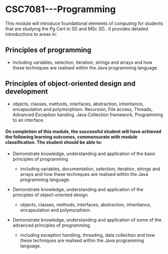 # CSC7081---Programming

This module will introduce foundational elements of computing for students that are studying the Pg Cert in SD and MSc SD..  It provides detailed introductions to areas in:

## Principles of programming

- including variables, selection, iteration, strings and arrays and how these techniques are realised within the Java programming language.

## Principles of object-oriented design and development

- objects, classes, methods, interfaces, abstraction, inheritance, encapsulation and polymorphism. Recursion, File access, Threads, Advanced Exception handing. Java Collection framework, Programming to an interface.

#### On completion of this module, the successful student will have achieved the following learning outcomes, commensurate with module classification.  The student should be able to:

-  Demonstrate knowledge, understanding and application of the basic principles of programming

    -  including variables, documentation, selection, iteration, strings and arrays and how these techniques are realised within the Java programming language.

- Demonstrate knowledge, understanding and application of the principles of object-oriented design

    - objects, classes, methods, interfaces, abstraction, inheritance, encapsulation and polymorphism.

- Demonstrate knowledge, understanding and application of some of the advanced principles of programming

    - including exception handling, threading, data collection and how these techniques are realised within the Java programming language.
